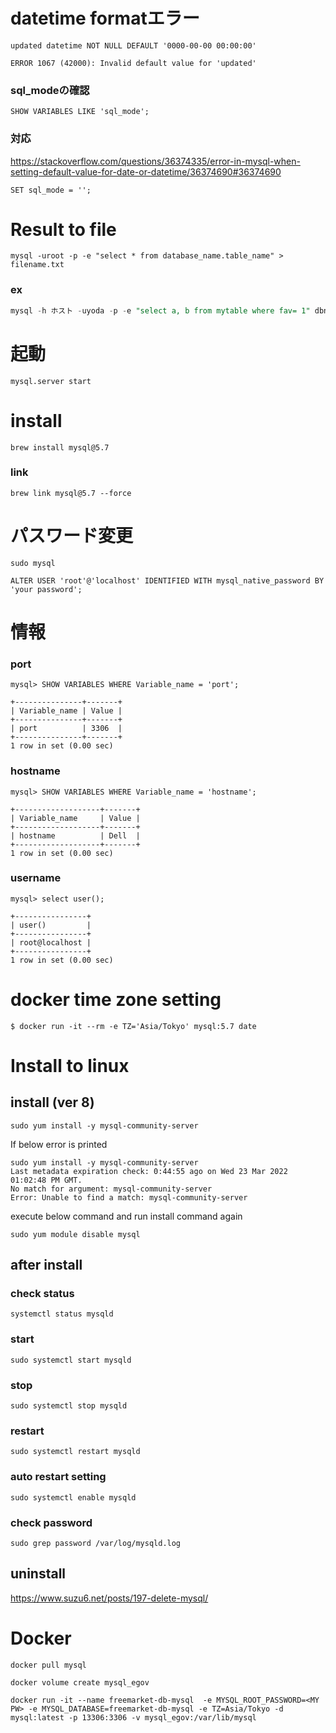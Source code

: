 # datetime formatエラー
```Shell
updated datetime NOT NULL DEFAULT '0000-00-00 00:00:00'

ERROR 1067 (42000): Invalid default value for 'updated'
```

### sql_modeの確認
```Shell
SHOW VARIABLES LIKE 'sql_mode';
```

### 対応
https://stackoverflow.com/questions/36374335/error-in-mysql-when-setting-default-value-for-date-or-datetime/36374690#36374690
```Shell
SET sql_mode = '';
```

# Result to file
```Shell
mysql -uroot -p -e "select * from database_name.table_name" > filename.txt
```

### ex
```Sql
mysql -h ホスト -uyoda -p -e "select a, b from mytable where fav= 1" dbname > result.txt
```

# 起動
```Shell
mysql.server start
```

# install
```Shell
brew install mysql@5.7
```

### link
```Shell
brew link mysql@5.7 --force
```

# パスワード変更
```Shell
sudo mysql

ALTER USER 'root'@'localhost' IDENTIFIED WITH mysql_native_password BY 'your password';
```

# 情報
### port
```Shell
mysql> SHOW VARIABLES WHERE Variable_name = 'port';

+---------------+-------+
| Variable_name | Value |
+---------------+-------+
| port          | 3306  |
+---------------+-------+
1 row in set (0.00 sec)
```

### hostname
```Shell
mysql> SHOW VARIABLES WHERE Variable_name = 'hostname';

+-------------------+-------+
| Variable_name     | Value |
+-------------------+-------+
| hostname          | Dell  |
+-------------------+-------+
1 row in set (0.00 sec)
```

### username
```Shell
mysql> select user();

+----------------+
| user()         |
+----------------+
| root@localhost |
+----------------+
1 row in set (0.00 sec)
```

# docker time zone setting
```
$ docker run -it --rm -e TZ='Asia/Tokyo' mysql:5.7 date
```

# Install to linux
## install (ver 8)
```
sudo yum install -y mysql-community-server
```

If below error is printed
```
sudo yum install -y mysql-community-server
Last metadata expiration check: 0:44:55 ago on Wed 23 Mar 2022 01:02:48 PM GMT.
No match for argument: mysql-community-server
Error: Unable to find a match: mysql-community-server
```

execute below command and run install command again
```
sudo yum module disable mysql
```

## after install
### check status
```
systemctl status mysqld
```

### start
```
sudo systemctl start mysqld
```

### stop
```
sudo systemctl stop mysqld
```

### restart
```
sudo systemctl restart mysqld
```

### auto restart setting
```
sudo systemctl enable mysqld
```

### check password
```
sudo grep password /var/log/mysqld.log
```

## uninstall
https://www.suzu6.net/posts/197-delete-mysql/


# Docker
```
docker pull mysql

docker volume create mysql_egov

docker run -it --name freemarket-db-mysql  -e MYSQL_ROOT_PASSWORD=<MY PW> -e MYSQL_DATABASE=freemarket-db-mysql -e TZ=Asia/Tokyo -d mysql:latest -p 13306:3306 -v mysql_egov:/var/lib/mysql
```











